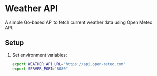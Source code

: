# Weather API

A simple Go-based API to fetch current weather data using Open Meteo API.

## Setup

1. Set environment variables:
   ```bash
   export WEATHER_API_URL="https://api.open-meteo.com"
   export SERVER_PORT="8080"

   